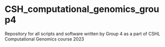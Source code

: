 # CSH_computational_genomics_group4
Repository for all scripts and software written by Group 4 as a part of CSHL Computational Genomics course 2023 
